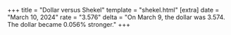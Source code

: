 +++
title = "Dollar versus Shekel"
template = "shekel.html"
[extra]
date = "March 10, 2024"
rate = "3.576"
delta = "On March  9, the dollar was 3.574. The dollar became 0.056% stronger."
+++
